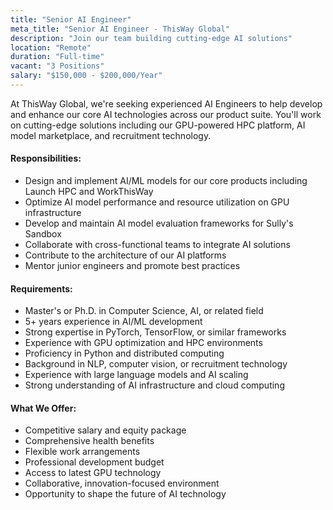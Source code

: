 ```yaml
---
title: "Senior AI Engineer"
meta_title: "Senior AI Engineer - ThisWay Global"
description: "Join our team building cutting-edge AI solutions"
location: "Remote"
duration: "Full-time"
vacant: "3 Positions"
salary: "$150,000 - $200,000/Year"
---
```


At ThisWay Global, we're seeking experienced AI Engineers to help develop and enhance our core AI technologies across our product suite. You'll work on cutting-edge solutions including our GPU-powered HPC platform, AI model marketplace, and recruitment technology.

#### Responsibilities:

- Design and implement AI/ML models for our core products including Launch HPC and WorkThisWay
- Optimize AI model performance and resource utilization on GPU infrastructure
- Develop and maintain AI model evaluation frameworks for Sully's Sandbox
- Collaborate with cross-functional teams to integrate AI solutions
- Contribute to the architecture of our AI platforms
- Mentor junior engineers and promote best practices

#### Requirements:

- Master's or Ph.D. in Computer Science, AI, or related field
- 5+ years experience in AI/ML development
- Strong expertise in PyTorch, TensorFlow, or similar frameworks
- Experience with GPU optimization and HPC environments
- Proficiency in Python and distributed computing
- Background in NLP, computer vision, or recruitment technology
- Experience with large language models and AI scaling
- Strong understanding of AI infrastructure and cloud computing

#### What We Offer:

- Competitive salary and equity package
- Comprehensive health benefits
- Flexible work arrangements
- Professional development budget
- Access to latest GPU technology
- Collaborative, innovation-focused environment
- Opportunity to shape the future of AI technology
